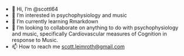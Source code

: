 - 👋 Hi, I’m @scottl64
- 👀 I’m interested in psychophysiology and music
- 🌱 I’m currently learning Rmarkdown
- 💞️ I’m looking to collaborate on anything to do with psychophysiology and music, specifically Cardiovascular measures of Cognition in response to Music.
- 📫 How to reach me scott.leimroth@gmail.com

<!---
scottl64/scottl64 is a ✨ special ✨ repository because its `README.md` (this file) appears on your GitHub profile.
You can click the Preview link to take a look at your changes.
--->
